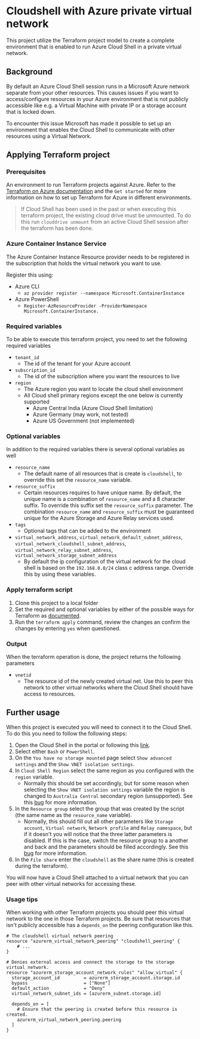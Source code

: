# Cloudshell with Azure private virtual network

This project utilize the Terraform project model to create a complete environment that is enabled to run Azure Cloud Shell in a private virtual network.

## Background

By default an Azure Cloud Shell session runs in a Microsoft Azure network separate from your other resources. This causes issues if you want to access/configure resources in your Azure environment that is not publicly accessible like e.g. a Virtual Machine with private IP or a storage account that is locked down.

To encounter this issue Microsoft has made it possible to set up an environment that enables the Cloud Shell to communicate with other resources using a Virtual Network.

## Applying Terraform project

### Prerequisites

An environment to run Terraform projects against Azure. Refer to the [Terraform on Azure documentation](https://docs.microsoft.com/en-us/azure/developer/terraform/) and the `Get started` for more information on how to set up Terraform for Azure in different environments.

> If Cloud Shell has been used in the past or when executing this terraform project, the existing cloud drive must be unmounted. To do this run `clouddrive unmount` from an active Cloud Shell session after the terraform has been done.

### Azure Container Instance Service

The Azure Container Instance Resource provider needs to be registered in the subscription that holds the virtual network you want to use.

Register this using:
* Azure CLI
  * `az provider register --namespace Microsoft.ContainerInstance`
* Azure PowerShell
  * `Register-AzResourceProvider -ProviderNamespace Microsoft.ContainerInstance.`

### Required variables

To be able to execute this terraform project, you need to set the following required variables

* `tenant_id`
  * The id of the tenant for your Azure account
* `subscription_id`
  * The id of the subscription where you want the resources to live
* `region`
  * The Azure region you want to locate the cloud shell environment
  * All Cloud shell primary regions except the one below is currently supported
    * Azure Central India (Azure Cloud Shell limitation)
    * Azure Germany (may work, not tested)
    * Azure US Government (not implemented)

### Optional variables

In addition to the required variables there is several optional variables as well

* `resource_name`
  * The default name of all resources that is create is `cloudshell`, to override this set the `resource_name` variable.
* `resource_suffix`
  * Certain resources requires to have unique name. By default, the unique name is a combination of `resource_name` and a 8 character suffix. To override this suffix set the `resource_suffix` parameter. The combination `resource_name` and `resource_suffix` must be guaranteed unique for the Azure Storage and Azure Relay services used.
* `tags`
  * Optional tags that can be added to the environment
* `virtual_network_address`, `virtual_network_default_subnet_address`, `virtual_network_cloudshell_subnet_address`, `virtual_network_relay_subnet_address`, `virtual_network_storage_subnet_address` 
  * By default the ip configuration of the virtual network for the cloud shell is based on the `192.168.0.0/24` class c address range. Override this by using these variables.

### Apply terraform script

1. Clone this project to a local folder
2. Set the required and optional variables by either of the possible ways for Terraform as [documented](https://www.terraform.io/language/values/variables#assigning-values-to-root-module-variables).
3. Run the `terraform apply` command, review the changes an confirm the changes by entering `yes` when questioned.

### Output

When the terraform operation is done, the project returns the following parameters

* `vnetid`
  * The resource id of the newly created virtual net. Use this to peer this network to other virtual networks where the Cloud Shell should have access to resources.

## Further usage

When this project is executed you will need to connect it to the Cloud Shell. To do this you need to follow the following steps:
1. Open the Cloud Shell in the portal or following this [link](https://shell.azure.com).
2. Select either `Bash` or `PowerShell`.
3. On the `You have no storage mounted` page select `Show advanced settings` and the `Show VNET isolation settings`.
4. In `Cloud Shell Region` select the same region as you configured with the `region` variable.
   * Normally this should be set accordingly, but for some reason when selecting the `Show VNET isolation settings` variable the region is changed to `Australia Central` secondary region (unsupported). See this [bug](https://github.com/Azure/CloudShell/issues/130) for more information.
5. In the `Resource group` select the group that was created by the script (the same name as the `resource_name` variable).
   * Normally, this should fill out all other parameters like `Storage account`, `Virtual network`, `Network profile` and `Relay namespace`, but if it doesn't you will notice that the three latter parameters is disabled. If this is the case, switch the resource group to a another and back and the parameters should be filled accordingly. See this [bug](https://github.com/Azure/CloudShell/issues/131) for more information.
6. In the `File share` enter the `cloudshell` as the share name (this is created during the terraform).

You will now have a Cloud Shell attached to a virtual network that you can peer with other virtual networks for accessing these.

### Usage tips

When working with other Terraform projects you should peer this virtual network to the one in those Terraform projects. Be sure that resources that isn't publicly accessible has a `depends_on` the peering configuration like this.

```
# The cloudshell virtual network peering
resource "azurerm_virtual_network_peering" "cloudshell_peering" {
    # ...
}

# Denies external access and connect the storage to the storage virtual network.
resource "azurerm_storage_account_network_rules" "allow_virtual" {
  storage_account_id         = azurerm_storage_account.storage.id
  bypass                     = ["None"]
  default_action             = "Deny"
  virtual_network_subnet_ids = [azurerm_subnet.storage.id]

  depends_on = [
    # Ensure that the peering is created before this resource is created.
    azurerm_virtual_network_peering.peering
  ]
}
```